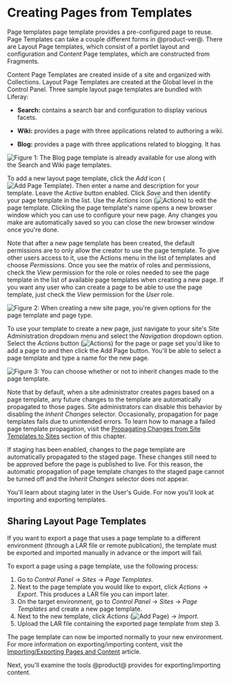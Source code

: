 # Creating Pages from Templates [](id=creating-pages-from-templates)

Page templates page template provides a pre-configured page to reuse. Page 
Templates can take a couple different forms in @product-ver@. There are Layout 
Page templates, which consist of a portlet layout and configuration and Content 
Page templates, which are constructed from Fragments.

Content Page Templates are created inside of a site and organized with 
Collections. Layout Page Templates are created at the Global level in the 
Control Panel. Three sample layout page templates are bundled with Liferay:

- **Search:** contains a search bar and configuration to display various facets.
  
- **Wiki:** provides a page with three applications related to authoring a wiki.

- **Blog:** provides a page with three applications related to blogging. It has

![Figure 1: The Blog page template is already available for use along with the Search and Wiki page templates.](../../../images/default-page-templates.png)

To add a new layout page template, click the *Add* icon
(![Add Page Template](../../../images/icon-add.png)). Then enter a name and
description for your template. Leave the *Active* button enabled. Click *Save*
and then identify your page template in the list. Use the *Actions* icon
(![Actions](../../../images/icon-actions.png)) to edit the page template.
Clicking the page template's name opens a new browser window which you can use
to configure your new page. Any changes you make are automatically saved so you
can close the new browser window once you're done.

Note that after a new page template has been created, the default permissions
are to only allow the creator to use the page template. To give other users
access to it, use the Actions menu in the list of templates and choose
*Permissions*. Once you see the matrix of roles and permissions, check the
*View* permission for the role or roles needed to see the page template in the
list of available page templates when creating a new page. If you want any user
who can create a page to be able to use the page template, just check the *View*
permission for the *User* role.

![Figure 2: When creating a new site page, you're given options for the page template and page type.](../../../images/selecting-page-template.png)

To use your template to create a new page, just navigate to your site's Site
Administration dropdown menu and select the *Navigation* dropdown option. Select
the *Actions* button (![Actions](../../../images/icon-actions.png)) for the page
or page set you'd like to add a page to and then click the Add Page button.
You'll be able to select a page template and type a name for the new page.

![Figure 3: You can choose whether or not to inherit changes made to the page template.](../../../images/automatic-application-page-template-changes.png)

Note that by default, when a site administrator creates pages based on a page
template, any future changes to the template are automatically propagated to
those pages. Site administrators can disable this behavior by disabling the
*Inherit Changes* selector. Occasionally, propagation for page templates fails
due to unintended errors. To learn how to manage a failed page template
propagation, visit the
[Propagating Changes from Site Templates to Sites](/discover/portal/-/knowledge_base/7-0/building-sites-from-templates#propagating-changes-from-site-templates-to-sites)
section of this chapter.

If staging has been enabled, changes to the page template are automatically
propagated to the staged page. These changes still need to be approved before
the page is published to live. For this reason, the automatic propagation of
page template changes to the staged page cannot be turned off and the *Inherit
Changes* selector does not appear.

You'll learn about staging later in the User's Guide. For now you'll look at
importing and exporting templates.

## Sharing Layout Page Templates [](id=sharing-page-templates)

If you want to export a page that uses a page template to a different
environment (through a LAR file or remote publication), the template must be
exported and imported manually in advance or the import will fail.

To export a page using a page template, use the following process:

1.  Go to *Control Panel* &rarr; *Sites* &rarr; *Page Templates*.
2.  Next to the page template you would like to export, click *Actions* &rarr;
    *Export*. This produces a LAR file you can import later.
3.  On the target environment, go to *Control Panel* &rarr; *Sites* &rarr; *Page
    Templates* and create a new page template.
4.  Next to the new template, click *Actions*
    (![Add Page](../../../images/icon-actions.png)) &rarr; *Import*.
5.  Upload the LAR file containing the exported page template from step 3.

The page template can now be imported normally to your new environment. For more
information on exporting/importing content, visit the
[Importing/Exporting Pages and Content](/discover/portal/-/knowledge_base/7-0/importing-exporting-pages-and-content)
article.

Next, you'll examine the tools @product@ provides for exporting/importing content.
